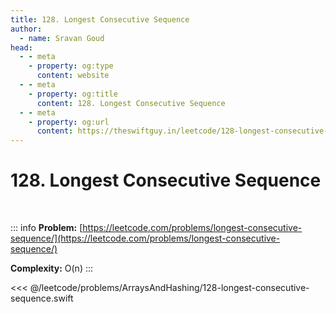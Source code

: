 ```yaml
---
title: 128. Longest Consecutive Sequence
author:
  - name: Sravan Goud
head:
  - - meta
    - property: og:type
      content: website
  - - meta
    - property: og:title
      content: 128. Longest Consecutive Sequence
  - - meta
    - property: og:url
      content: https://theswiftguy.in/leetcode/128-longest-consecutive-sequence
---
```


# 128. Longest Consecutive Sequence

<br/>

::: info
**Problem:** [https://leetcode.com/problems/longest-consecutive-sequence/](https://leetcode.com/problems/longest-consecutive-sequence/)

**Complexity:** O(n)
:::

<<< @/leetcode/problems/ArraysAndHashing/128-longest-consecutive-sequence.swift